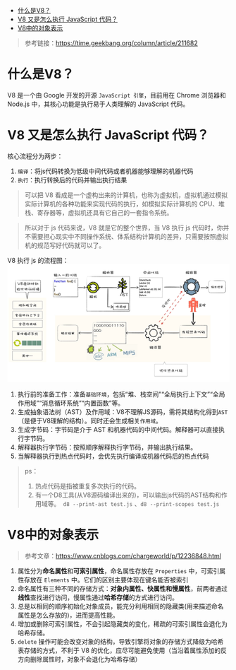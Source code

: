 - [什么是V8？](#什么是v8)
- [V8 又是怎么执行 JavaScript 代码？](#v8-又是怎么执行-javascript-代码)
- [V8中的对象表示](#v8中的对象表示)

> 参考链接：https://time.geekbang.org/column/article/211682
# 什么是V8？
V8 是一个由 Google 开发的开源 `JavaScript 引擎`，目前用在 Chrome 浏览器和 Node.js 中，其核心功能是执行易于人类理解的 JavaScript 代码。

# V8 又是怎么执行 JavaScript 代码？
核心流程分为两步：
1. `编译`：将js代码转换为低级中间代码或者机器能够理解的机器代码
2. `执行`：执行转换后的代码并输出执行结果

>可以把 V8 看成是一个虚构出来的计算机，也称为虚拟机，虚拟机通过模拟实际计算机的各种功能来实现代码的执行，如模拟实际计算机的 CPU、堆栈、寄存器等，虚拟机还具有它自己的一套指令系统。

> 所以对于 js 代码来说，V8 就是它的整个世界，当 V8 执行 js 代码时，你并不需要担心现实中不同操作系统、体系结构计算机的差异，只需要按照虚拟机的规范写好代码就可以了。

V8 执行 js 的流程图：
<img src='./picture/1.png' />

1. 执行前的准备工作：准备`基础环境`，包括“堆、栈空间”“全局执行上下文”“全局作用域”“消息循环系统”“内置函数”等。
2. 生成抽象语法树（AST）及作用域：V8不理解JS源码，需将其结构化得到`AST`（是便于V8理解的结构）。同时还会生成相关`作用域`。
3. 生成字节码：字节码是介于 AST 和机器代码的中间代码。解释器可以直接执行字节码。
4. 解释器执行字节码：按照顺序解释执行字节码，并输出执行结果。
5. 当解释器执行到热点代码时，会优先执行编译成机器代码后的热点代码

> ps：
> 1. 热点代码是指被重复多次执行的代码。
> 2. 有一个D8工具(从V8源码编译出来的)，可以输出js代码的AST结构和作用域等。`
d8 --print-ast test.js` 、`d8 --print-scopes test.js`

# V8中的对象表示
> 参考文章：https://www.cnblogs.com/chargeworld/p/12236848.html
1. 属性分为**命名属性**和**可索引属性**，命名属性存放在 `Properties` 中，可索引属性存放在 `Elements` 中。它们的区别主要体现在键名能否被索引
2. 命名属性有三种不同的存储方式：**对象内属性、快属性和慢属性**，前两者通过**线性**查找进行访问，慢属性通过**哈希存储**的方式进行访问。
3. 总是以相同的顺序初始化对象成员，能充分利用相同的隐藏类(用来描述命名属性是怎么存放的)，进而提高性能。
4. 增加或删除可索引属性，不会引起隐藏类的变化，稀疏的可索引属性会退化为哈希存储。
5. `delete` 操作可能会改变对象的结构，导致引擎将对象的存储方式降级为哈希表存储的方式，不利于 V8 的优化，应尽可能避免使用（当沿着属性添加的反方向删除属性时，对象不会退化为哈希存储）